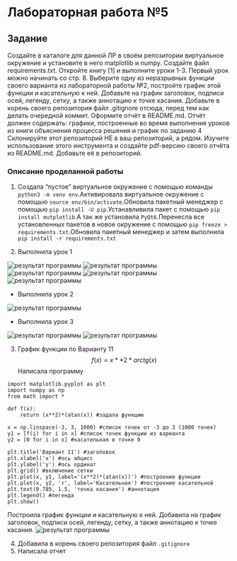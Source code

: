 # Лабораторная работа №5
## Задание
Создайте в каталоге для данной ЛР в своём репозитории виртуальное окружение и установите в него matplotlib и numpy. Создайте файл requirements.txt.
Откройте книгу [1] и выполните уроки 1-3. Первый урок можно начинать со стр. 8.
Выберите одну из неразрывных функции своего варианта из лабораторной работы №2, постройте график этой функции и касательную к ней. Добавьте на график заголовок, подписи осей, легенду, сетку, а также аннотацию к точке касания.
Добавьте в корень своего репозитория файл .gitignore отсюда, перед тем как делать очередной коммит.
Оформите отчёт в README.md. Отчёт должен содержать:
графики, построенные во время выполнения уроков из книги
объяснения процесса решения и график по заданию 4
Склонируйте этот репозиторий НЕ в ваш репозиторий, а рядом. Изучите использование этого инструмента и создайте pdf-версию своего отчёта из README.md. Добавьте её в репозиторий.
### Описание проделанной работы
1. Cоздала “пустое” виртуальное окружение с помощью команды `python3 -m venv env`.Активировала виртуальное окружение с помощью `source env/bin/activate`.Обновила пакетный менеджер с помощью `pip install -U pip`.Устанавливила пакет с помощью `pip install mutplotlib`.А так же установила `PyQt6`.Перенесла все установленных пакетов в новое окружение с помощью `pip freeze > requirements.txt`.Обновила пакетный менеджер и затем выполнила `pip install -r requirements.txt`

2. Выполнила урок 1
<image src = 1.2.png alt="результат программы">
<image src = 1.3.png alt="результат программы">
<image src = 1.4.png alt="результат программы">
<image src = 1.5.png alt="результат программы">
<image src = 1.6.png alt="результат программы">

- Выполнила урок 2
<image src = 2.png alt="результат программы">

- Выполнила урок 3
<image src = 3.1.png alt="результат программы">
<image src = 3.2.png alt="результат программы">

3. График функции по Варианту 11
$$
f(x) = x**2*arctg(x)
$$
Написала программу
```
import matplotlib.pyplot as plt
import numpy as np
from math import *

def f(x):
    return (x**2)*(atan(x)) #задала функцию

x = np.linspace(-3, 3, 1000) #список точек от -3 до 3 (1000 точек)
y1 = [f(i) for i in x] #список точек функции из варианта
y2 = [0 for i in x] #касательная в точке 0

plt.title('Вариант 11') #заголовок
plt.xlabel('x') #ось абцисс
plt.ylabel('y') #ось ординат
plt.grid() #включение сетки
plt.plot(x, y1, label='(x**2)*(atan(x))') #построение функции
plt.plot(x, y2, 'r', label='Касательная') #построение касательной
plt.text(0.785, 1.5, 'точка касания') #аннотация
plt.legend() #легенда
plt.show()
```
Построила график функции и касательную к ней. Добавила на график заголовок, подписи осей, легенду, сетку, а также аннотацию к точке касания.
<image src = 4.png alt="результат программы">

4. Добавила в корень своего репозитория файл `.gitignore`
5. Написала отчет
